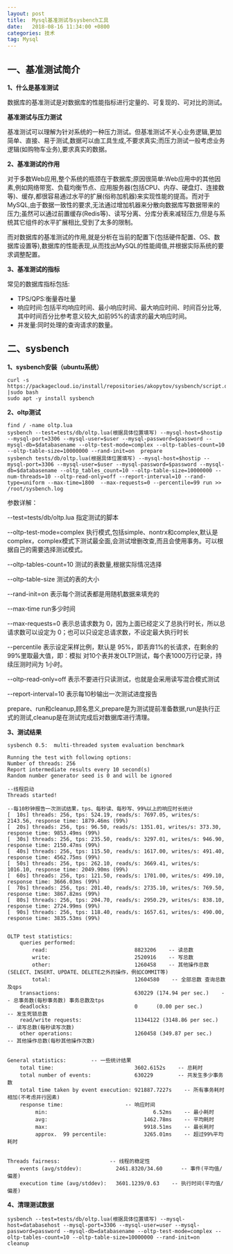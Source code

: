 ```yaml
---
layout: post
title:  Mysql基准测试与sysbench工具
date:   2018-08-16 11:34:00 +0800
categories: 技术
tag: Mysql
---
```



一、基准测试简介 
---

**1、什么是基准测试**

数据库的基准测试是对数据库的性能指标进行定量的、可复现的、可对比的测试。

**基准测试与压力测试**

基准测试可以理解为针对系统的一种压力测试。但基准测试不关心业务逻辑,更加简单、直接、易于测试,数据可以由工具生成,不要求真实;而压力测试一般考虑业务逻辑(如购物车业务),要求真实的数据。

**2、基准测试的作用**

对于多数Web应用,整个系统的瓶颈在于数据库;原因很简单:Web应用中的其他因素,例如网络带宽、负载均衡节点、应用服务器(包括CPU、内存、硬盘灯、连接数等)、缓存,都很容易通过水平的扩展(俗称加机器)来实现性能的提高。而对于MySQL,由于数据一致性的要求,无法通过增加机器来分散向数据库写数据带来的压力;虽然可以通过前置缓存(Redis等)、读写分离、分库分表来减轻压力,但是与系统其它组件的水平扩展相比,受到了太多的限制。

而对数据库的基准测试的作用,就是分析在当前的配置下(包括硬件配置、OS、数据库设置等),数据库的性能表现,从而找出MySQL的性能阈值,并根据实际系统的要求调整配置。

**3、基准测试的指标**

常见的数据库指标包括:

- TPS/QPS:衡量吞吐量
- 响应时间:包括平均响应时间、最小响应时间、最大响应时间、时间百分比等,其中时间百分比参考意义较大,如前95%的请求的最大响应时间。
- 并发量:同时处理的查询请求的数量。


二、sysbench
---

**1、sysbench安装（ubuntu系统）**

	curl -s https://packagecloud.io/install/repositories/akopytov/sysbench/script.deb.sh |sudo bash
	sudo apt -y install sysbench

**2、oltp测试**

	find / -name oltp.lua
	sysbench --test=tests/db/oltp.lua(根据具体位置填写) --mysql-host=$hostip --mysql-port=3306 --mysql-user=$user --mysql-password=$password --mysql-db=$databasename --oltp-test-mode=complex --oltp-tables-count=10 --oltp-table-size=10000000 --rand-init=on  prepare
	sysbench tests/db/oltp.lua(根据具体位置填写) --mysql-host=$hostip --mysql-port=3306 --mysql-user=$user --mysql-password=$password --mysql-db=$databasename --oltp_tables_count=10 --oltp-table-size=10000000 --num-threads=10 --oltp-read-only=off --report-interval=10 --rand-type=uniform --max-time=1800  --max-requests=0 --percentile=99 run >> /root/sysbench.log

参数详解：

--test=tests/db/oltp.lua 指定测试的脚本

--oltp-test-mode=complex 执行模式,包括simple、nontrx和complex,默认是complex，complex模式下测试最全面,会测试增删改查,而且会使用事务。可以根据自己的需要选择测试模式。

--oltp-tables-count=10 测试的表数量,根据实际情况选择

--oltp-table-size 测试的表的大小

--rand-init=on 表示每个测试表都是用随机数据来填充的

--max-time run多少时间

--max-requests=0 表示总请求数为 0，因为上面已经定义了总执行时长，所以总请求数可以设定为 0；也可以只设定总请求数，不设定最大执行时长

--percentile 表示设定采样比例，默认是 95%，即丢弃1%的长请求，在剩余的99%里取最大值，即：模拟 对10个表并发OLTP测试，每个表1000万行记录，持续压测时间为 1小时。

--oltp-read-only=off 表示不要进行只读测试，也就是会采用读写混合模式测试

--report-interval=10 表示每10秒输出一次测试进度报告

prepare、run和cleanup,顾名思义,prepare是为测试提前准备数据,run是执行正式的测试,cleanup是在测试完成后对数据库进行清理。

**3、测试结果**

	sysbench 0.5:  multi-threaded system evaluation benchmark
	 
	Running the test with following options:
	Number of threads: 256
	Report intermediate results every 10 second(s)
	Random number generator seed is 0 and will be ignored
	 
	--线程启动
	Threads started!
	 
	--每10秒钟报告一次测试结果，tps、每秒读、每秒写、99%以上的响应时长统计
	[  10s] threads: 256, tps: 524.19, reads/s: 7697.05, writes/s: 2143.56, response time: 1879.46ms (99%)
	[  20s] threads: 256, tps: 96.50, reads/s: 1351.01, writes/s: 373.30, response time: 9853.49ms (99%)
	[  30s] threads: 256, tps: 235.50, reads/s: 3297.01, writes/s: 946.90, response time: 2150.47ms (99%)
	[  40s] threads: 256, tps: 115.50, reads/s: 1617.00, writes/s: 491.40, response time: 4562.75ms (99%)
	[  50s] threads: 256, tps: 262.10, reads/s: 3669.41, writes/s: 1016.10, response time: 2049.90ms (99%)
	[  60s] threads: 256, tps: 121.50, reads/s: 1701.00, writes/s: 499.10, response time: 3666.03ms (99%)
	[  70s] threads: 256, tps: 201.40, reads/s: 2735.10, writes/s: 769.50, response time: 3867.82ms (99%)
	[  80s] threads: 256, tps: 204.70, reads/s: 2950.29, writes/s: 838.10, response time: 2724.99ms (99%)
	[  90s] threads: 256, tps: 118.40, reads/s: 1657.61, writes/s: 490.00, response time: 3835.53ms (99%)
 
 
	OLTP test statistics:
	    queries performed:
	        read:                            8823206    -- 读总数
	        write:                           2520916    -- 写总数
	        other:                           1260458    -- 其他操作总数(SELECT、INSERT、UPDATE、DELETE之外的操作，例如COMMIT等)
	        total:                           12604580    -- 全部总数 查询总数及qps
	    transactions:                        630229 (174.94 per sec.)    -- 总事务数(每秒事务数) 事务总数及tps
	    deadlocks:                           0      (0.00 per sec.)        -- 发生死锁总数
	    read/write requests:                 11344122 (3148.86 per sec.)    -- 读写总数(每秒读写次数)
	    other operations:                    1260458 (349.87 per sec.)    -- 其他操作总数(每秒其他操作次数)
	 
	 
	General statistics:        -- 一些统计结果        
	    total time:                          3602.6152s    -- 总耗时
	    total number of events:              630229        -- 共发生多少事务数
	    total time taken by event execution: 921887.7227s    -- 所有事务耗时相加(不考虑并行因素)
	    response time:                    -- 响应时间
	         min:                                  6.52ms    -- 最小耗时
	         avg:                               1462.78ms    -- 平均耗时
	         max:                               9918.51ms    -- 最长耗时
	         approx.  99 percentile:            3265.01ms    -- 超过99%平均耗时
	 
	 
	Threads fairness:                -- 线程的稳定性
	    events (avg/stddev):           2461.8320/34.60      -- 事件(平均值/偏差)
	    execution time (avg/stddev):   3601.1239/0.63    -- 执行时间(平均值/偏差)

**4、清理测试数据**

```
sysbench --test=tests/db/oltp.lua(根据具体位置填写) --mysql-host=databasehost --mysql-port=3306 --mysql-user=user --mysql-password=password --mysql-db=databasename --oltp-test-mode=complex --oltp-tables-count=10 --oltp-table-size=10000000 --rand-init=on  cleanup
```
